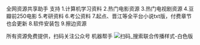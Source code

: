 全网资源共享助手
支持
1.计算机学习资料
2.热门电影资源
3.热门电视剧资源
4.豆瓣前250电影
5.考研资料
6.考公资料
7.起点、晋江等全平台小说txt版，付费章节也会更新
8.软件安装包
9.擦边资源

所有资源免费提供，扫码关注公众号
机器帮手
![扫码_搜索联合传播样式-白色版](https://github.com/ayue37/baiduyun-xunleiyun-pdf-txt-mp4/assets/66460929/b7930ddb-b402-4597-8212-61dafc6aa345)
